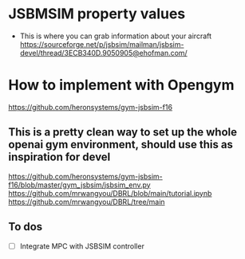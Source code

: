 # JSBMSIM property values 
- This is where you can grab information about your aircraft
https://sourceforge.net/p/jsbsim/mailman/jsbsim-devel/thread/3ECB340D.9050905@ehofman.com/

# How to implement with Opengym
https://github.com/heronsystems/gym-jsbsim-f16

## This is a pretty clean way to set up the whole openai gym environment, should use this as inspiration for devel
https://github.com/heronsystems/gym-jsbsim-f16/blob/master/gym_jsbsim/jsbsim_env.py
https://github.com/mrwangyou/DBRL/blob/main/tutorial.ipynb
https://github.com/mrwangyou/DBRL/tree/main

## To dos
- [ ] Integrate MPC with JSBSIM controller 
<!-- - [ ] Provide interface to develop the simul   -->